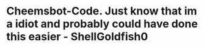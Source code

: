 # Cheemsbot-Code. Just know that im a idiot and probably could have done this easier - ShellGoldfish0
